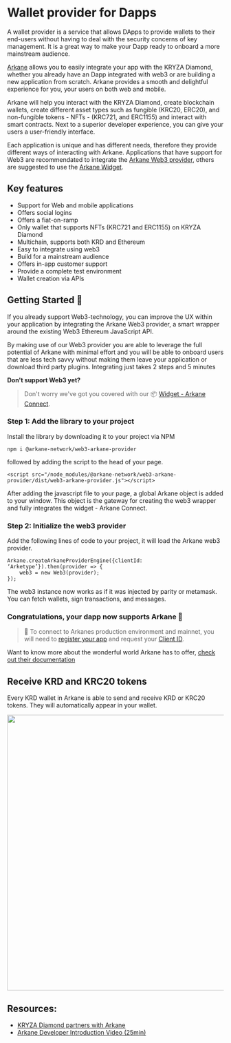 # Wallet provider for Dapps 

A wallet provider is a service that allows DApps to provide wallets to their end-users without having to deal with the security concerns of key management. It is a great way to make your Dapp ready to onboard a more mainstream audience.

[Arkane](https://arkane.network/?utm_source=shree&utm_medium=documentation) allows you to easily integrate your app with the KRYZA Diamond, whether you already have an Dapp integrated with web3 or are building a new application from scratch. Arkane provides a smooth and delightful experience for you, your users on both web and mobile.

Arkane will help you interact with the KRYZA Diamond, create blockchain wallets, create different asset types such as fungible (KRC20, ERC20), and non-fungible tokens - NFTs - (KRC721, and ERC1155) and interact with smart contracts. Next to a superior developer experience, you can give your users a user-friendly interface.

Each application is unique and has different needs, therefore they provide different ways of interacting with Arkane. Applications that have support for Web3 are recommendated to integrate the [Arkane Web3 provider](https://docs.arkane.network/widget/web3-provider/getting-started), others are suggested to use the [Arkane Widget](https://docs.arkane.network/widget/widget/introduction).


## Key features
- Support for Web and mobile applications
- Offers social logins
- Offers a fiat-on-ramp
- Only wallet that supports NFTs (KRC721 and ERC1155) on KRYZA Diamond
- Multichain, supports both KRD and Ethereum
- Easy to integrate using web3 
- Build for a mainstream audience
- Offers in-app customer support
- Provide a complete test environment
- Wallet creation via APIs


## Getting Started 🎉
If you already support Web3-technology, you can improve the UX within your application by integrating the Arkane Web3 provider, a smart wrapper around the existing Web3 Ethereum JavaScript API.

By making use of our Web3 provider you are able to leverage the full potential of Arkane with minimal effort and you will be able to onboard users that are less tech savvy without making them leave your application or download third party plugins. Integrating just takes 2 steps and 5 minutes




**Don't support Web3 yet?**
>Don't worry we've got you covered with our 📦 [Widget - Arkane Connect](https://docs.arkane.network/widget/).




### Step 1: Add the library to your project 
Install the library by downloading it to your project via NPM

```
npm i @arkane-network/web3-arkane-provider
```

followed by adding the script to the head of your page.

```
<script src="/node_modules/@arkane-network/web3-arkane-provider/dist/web3-arkane-provider.js"></script>
```

After adding the javascript file to your page, a global Arkane object is added to your window. This object is the gateway for creating the web3 wrapper and fully integrates the widget - Arkane Connect.

### Step 2: Initialize the web3 provider
Add the following lines of code to your project, it will load the Arkane web3 provider.

```
Arkane.createArkaneProviderEngine({clientId: ‘Arketype’}).then(provider => {
    web3 = new Web3(provider);
});
```
The web3 instance now works as if it was injected by parity or metamask. You can fetch wallets, sign transactions, and messages.
### Congratulations, your dapp now supports Arkane 🎉
>🧙 To connect to Arkanes production environment and mainnet, you will need to [register your app](https://arkane-network.typeform.com/to/hzbcGJ) and request your [Client ID](https://docs.arkane.network/widget/deep-dive/authentication#client-id).

Want to know more about the wonderful world Arkane has to offer, [check out their documentation](https://docs.arkane.network/widget/)



## Receive KRD and KRC20 tokens

Every KRD wallet in Arkane is able to send and receive KRD or KRC20 tokens. They will automatically  appear in your wallet.

<img src="https://github.com/ArkaneNetwork/content-management/blob/master/tutorials/KRD/create_wallet/09.png?raw=true" width="640">

## Resources:
* [KRYZA Diamond partners with Arkane](https://arkane.network/blog/shree-smart-chain-partners-with-arkane?utm_source=shree&utm_medium=documentation)
* [Arkane Developer Introduction Video (25min)](https://www.youtube.com/watch?v=F5yFvIKHCPk)



